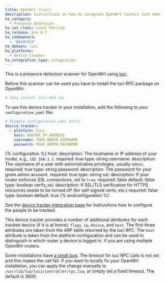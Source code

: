 ```yaml
---
title: OpenWrt (luci)
description: Instructions on how to integrate OpenWrt routers into Home Assistant.
ha_category:
  - Presence detection
ha_iot_class: Local Polling
ha_release: pre 0.7
ha_codeowners:
  - '@mzdrale'
ha_domain: luci
ha_platforms:
  - device_tracker
ha_integration_type: integration
---
```


This is a presence detection scanner for OpenWrt using [luci](https://openwrt.org/docs/techref/luci).

Before this scanner can be used you have to install the luci RPC package on OpenWrt:

```bash
# opkg install luci-mod-rpc
```

To use this device tracker in your installation, add the following to your `configuration.yaml` file:

```yaml
# Example configuration.yaml entry
device_tracker:
  - platform: luci
    host: ROUTER_IP_ADDRESS
    username: YOUR_ADMIN_USERNAME
    password: YOUR_ADMIN_PASSWORD
```

{% configuration %}
host:
  description: The hostname or IP address of your router, e.g., `192.168.1.1`.
  required: true
  type: string
username:
  description: The username of a user with administrative privileges, usually `admin`.
  required: true
  type: string
password:
  description: The password for your given admin account.
  required: true
  type: string
ssl:
  description: If your router enforces SSL connections, set to `true`.
  required: false
  default: false
  type: boolean
verify_ssl:
  description: If SSL/TLS verification for HTTPS resources needs to be turned off (for self-signed certs, etc.)
  required: false
  type: boolean
  default: true
{% endconfiguration %}

See the [device tracker integration page](/integrations/device_tracker/) for instructions how to configure the people to be tracked.

This device tracker provides a number of additional attributes for each tracked device (if it is at home): `flags`, `ip`, `device`, and `host`. The first three attributes are taken from the ARP table returned by the luci RPC. The `host` attribute is taken from the platform configuration and can be used to distinguish in which router a device is logged in, if you are using multiple OpenWrt routers.

<div class='note warning'>

Some installations have [a small bug](https://github.com/openwrt/luci/issues/576). The timeout for luci RPC calls is not set and this makes the call fail. 
If you want to locally fix your OpenWrt installation, you can apply the change manually to `/usr/lib/lua/luci/controller/rpc.lua`, or simply set a fixed timeout. The default is 3600.

</div>
